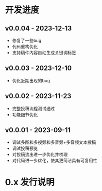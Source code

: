 # 开发进度

## v0.0.04 - 2023-12-13
* 修复了一些bug
* 代码重构优化
* 支持稿件内容自动生成关键词标签

## v0.0.03 - 2023-12-10
* 优化近期出现的bug

## v0.0.02 - 2023-11-23
* 完整投稿流程测试通过
* 功能细节优化

## v0.0.01 - 2023-09-11

* 调试多图和多视频和多音频+多音频文本投稿
* 调试投稿预览
* 对投稿流出进一步优化并梳理
* 对代码进一步优化，使其更简洁具有可复用性

# 0.x 发行说明
